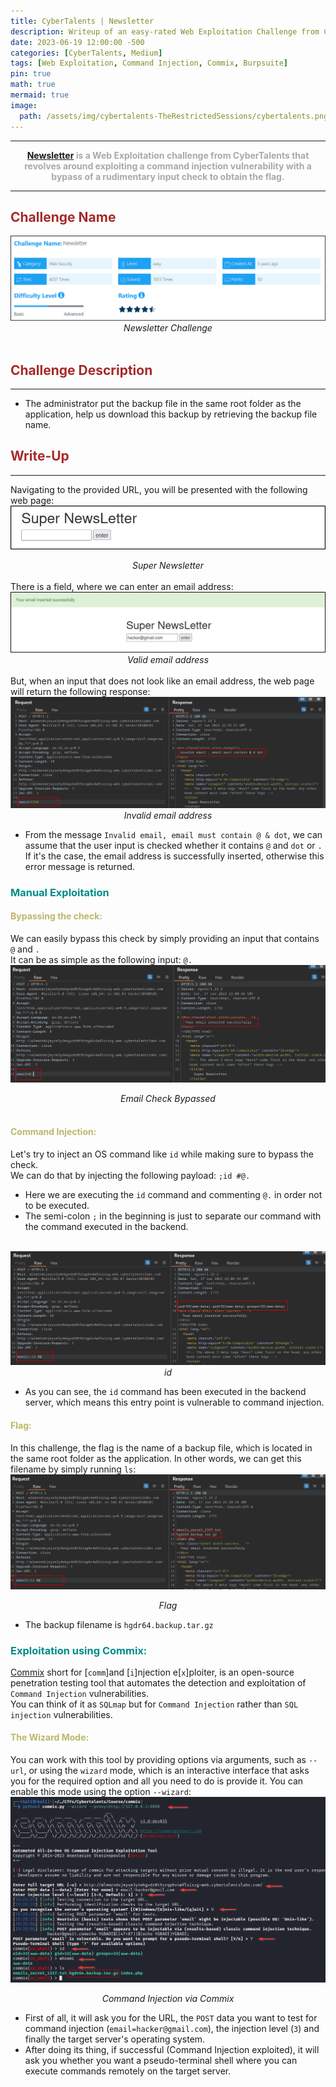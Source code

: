 ```yaml
---
title: CyberTalents | Newsletter
description: Writeup of an easy-rated Web Exploitation Challenge from CyberTalents
date: 2023-06-19 12:00:00 -500
categories: [CyberTalents, Medium]
tags: [Web Exploitation, Command Injection, Commix, Burpsuite]
pin: true
math: true
mermaid: true
image:
  path: /assets/img/cybertalents-TheRestrictedSessions/cybertalents.png
---
```


***

<center><strong><font color="DarkGray"><a href="https://cybertalents.com/challenges/web/newsletter" target="_blank"><er>Newsletter</er></a> is a Web Exploitation challenge from CyberTalents that revolves around exploiting a command injection vulnerability with a bypass of a rudimentary input check to obtain the flag.</font></strong></center>

***

## **<strong><font color="Brown">Challenge Name</font></strong>**
<img src="https://raw.githubusercontent.com/YounesTasra-R4z3rSw0rd/YounesTasra-R4z3rSw0rd.github.io/main/assets/img/cybertalents-newsletter/2023-06-21 02_33_46-Newsletter » CyberTalents — Mozilla Firefox.png" alt="">
<center><i>Newsletter Challenge</i></center>
<br/>

## **<strong><font color="Brown">Challenge Description</font></strong>**
***
* The administrator put the backup file in the same root folder as the application, help us download this backup by retrieving the backup file name.

## **<strong><font color="Brown">Write-Up</font></strong>**
***

Navigating to the provided URL, you will be presented with the following web page:
<br/>
<img src="https://raw.githubusercontent.com/YounesTasra-R4z3rSw0rd/YounesTasra-R4z3rSw0rd.github.io/main/assets/img/cybertalents-newsletter/2023-06-17 23_53_14-HACKING_MACHINE - VMware Workstation 17 Player (Non-commercial use only).png" alt="">
<center><i>Super Newsletter</i></center>
<br/>
There is a field, where we can enter an email address:
<br/>
<img src="https://raw.githubusercontent.com/YounesTasra-R4z3rSw0rd/YounesTasra-R4z3rSw0rd.github.io/main/assets/img/cybertalents-newsletter/2023-06-17 23_54_30-HACKING_MACHINE - VMware Workstation 17 Player (Non-commercial use only).png" alt="">
<center><i>Valid email address</i></center>
<br/>
But, when an input that does not look like an email address, the web page will return the following response:
<br/>
<img src="https://raw.githubusercontent.com/YounesTasra-R4z3rSw0rd/YounesTasra-R4z3rSw0rd.github.io/main/assets/img/cybertalents-newsletter/2023-06-17 23_56_04-HACKING_MACHINE - VMware Workstation 17 Player (Non-commercial use only).png" alt="">
<center><i>Invalid email address</i></center>

* From the message `Invalid email, email must contain @ & dot`, we can assume that the user input is checked whether it contains `@` and `dot` or `.` If it's the case, the email address is successfully inserted, otherwise this error message is returned.

### **<strong><font color="DarkCyan">Manual Exploitation</font></strong>**
#### **<strong><font color="DarkKhaki">Bypassing the check:</font></strong>**
We can easily bypass this check by simply providing an input that contains `@` and `.` 
<br/>
It can be as simple as the following input: `@.`
<br/>
<img src="https://raw.githubusercontent.com/YounesTasra-R4z3rSw0rd/YounesTasra-R4z3rSw0rd.github.io/main/assets/img/cybertalents-newsletter/2023-06-18 00_00_52-HACKING_MACHINE - VMware Workstation 17 Player (Non-commercial use only).png" alt="">
<center><i>Email Check Bypassed</i></center>
<br/>

#### **<strong><font color="DarkKhaki">Command Injection:</font></strong>**
Let's try to inject an OS command like `id` while making sure to bypass the check. 
<br/>
We can do that by injecting the following payload: `;id #@.`
* Here we are executing the `id` command and commenting `@.` in order not to be executed.
* The semi-colon `;` in the beginning is just to separate our command with the command executed in the backend.
<br/>
<img src="https://raw.githubusercontent.com/YounesTasra-R4z3rSw0rd/YounesTasra-R4z3rSw0rd.github.io/main/assets/img/cybertalents-newsletter/2023-06-18 00_07_01-HACKING_MACHINE - VMware Workstation 17 Player (Non-commercial use only).png" alt="">
<center><i>id</i></center>

* As you can see, the `id` command has been executed in the backend server, which means this entry point is vulnerable to command injection.

#### **<strong><font color="DarkKhaki">Flag:</font></strong>**
In this challenge, the flag is the name of a backup file, which is located in the same root folder as the application. In other words, we can get this filename by simply running `ls`:
<br/>
<img src="https://raw.githubusercontent.com/YounesTasra-R4z3rSw0rd/YounesTasra-R4z3rSw0rd.github.io/main/assets/img/cybertalents-newsletter/2023-06-18 00_10_27-HACKING_MACHINE - VMware Workstation 17 Player (Non-commercial use only).png" alt="">
<center><i>Flag</i></center>

* The backup filename is `hgdr64.backup.tar.gz`

### **<strong><font color="DarkCyan">Exploitation using Commix:</font></strong>**
[Commix](https://github.com/commixproject/commix) short for [``comm``]and [`i`]njection e[`x`]ploiter, is an open-source penetration testing tool that automates the detection and exploitation of `Command Injection` vulnerabilities. 
<br/>
You can think of it as `SQLmap` but for `Command Injection` rather than `SQL injection` vulnerabilities.

#### **<strong><font color="DarkKhaki">The Wizard Mode:</font></strong>**
You can work with this tool by providing options via arguments, such as ``--url``, or using the ``wizard`` mode, which is an interactive interface that asks you for the required option and all you need to do is provide it.
You can enable this mode using the option `--wizard`:
<br/>
<img src="https://raw.githubusercontent.com/YounesTasra-R4z3rSw0rd/YounesTasra-R4z3rSw0rd.github.io/main/assets/img/cybertalents-newsletter/2023-06-18 00_26_24-HACKING_MACHINE - VMware Workstation 17 Player (Non-commercial use only).png" alt="">
<center><i>Command Injection via Commix</i></center>

* First of all, it will ask you for the URL, the ``POST`` data you want to test for command injection (`email=hacker@gmail.com`), the injection level (`3`) and finally the target server's operating system.
* After doing its thing, if successful (Command Injection exploited), it will ask you whether you want a pseudo-terminal shell where you can execute commands remotely on the target server.